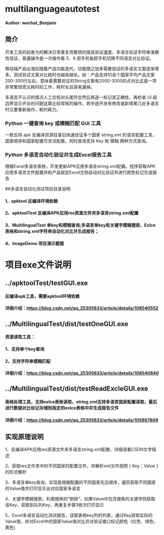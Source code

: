 
# multilanguageautotest
#### Author: wechat_Benjaim

## 简介
开发工具的初衷为的解决日常重复而繁琐的提高验证速度，多语言验证字符串准确性验证，普遍操作是一次操作看 5、6 部手机每部手机切换不同语言对比验证。

移动端产品出海后随着产品功能迭代，功能随之加多需要验证的多语言文案逐渐增多，测试验证文案对比耗时也越来越长。如：产品支持10余个国家平均产品文案200-300行左右，意味着需要验证的String文案有2000-3000的点对比这是一项非常繁琐而又耗时的工作，耗时长且容易漏掉。

多语言不认识的情况人工仅核对头尾符合然后再逐一标记其正确性，再检查 UI 超边界显示齐全的问题这算比较常规的操作。若中途开发有修改或新增某几处多语言时又要重新操作，耗时耗力。

### Python 一键查询 key 或模糊匹配 GUI 工具

一款支持 apk 反编译资源目录后快速验证多个国家 string.xml 的语言配置工具，国家顺序和国家配置可灵活配置，同时查询支持 Key 和 模糊 两种方式查询。

### Python 多语言自动化验证并生成Excel报告工具

根据Excel多语言表格，开发更新APK应用多语言string.xml配置。程序获取APK应用多语言文件配置并和产品规定Excel文档自动对比验证并进行颜色标记生成报告


##多语言自动化测试项目目录说明 

#### 1、apktool 反编译环境依赖


#### 2、apktoolTest 反编译APK应用res资源文件夹多语言string.xml配置


#### 3、MultilingualTest 单key和模糊查询;多语言单key和关键字模糊搜索，Exlce表格和string.xml字符串自动化对比并生成报告；

#### 4、ImageDemo 项目演示截图


# 项目exe文件说明


## ../apktoolTest/testGUI.exe


#### 反编译apk工具，需要apktool环境依赖
#### 详细介绍：https://blog.csdn.net/qq_25305833/article/details/108540552



## ../MultilingualTest/dist/testOneGUI.exe


#### 资源读取工具：
#### 1、支持单个key查询
#### 2、支持字符串模糊匹配
#### 详细介绍：https://blog.csdn.net/qq_25305833/article/details/108540840


## ../MultilingualTest/dist/testReadExcleGUI.exe


#### 表格处理工具，支持exlce表格读取，string.xml支持多语言国家配置读取，最后进行数据对比标记存储到指定的exlce表格中并生成报告文件
#### 详细介绍：https://blog.csdn.net/qq_25305833/article/details/105867809


## 实现原理说明

1、反编译APK应用res资源文件夹多语言string.xml配置，详细请看CSDN文字描述

2、获取res文件夹中的不同国家的配置文件，并解析xml文件按照 { Key：Value } 的形式解析

3、多语言单key查询，实现是根据配置的不同国家先后顺序，遍历获取不同国家的Value值并打印显示出对应国家多语言

4、关键字模糊搜索，利用搜索的“倒排”，如果Value中包含搜索的关键字则获取该Key，获取到队列Key，再重复步骤3依次打印显示

5、Excel多语言自动化测试报告，读取表格key列的列表，通过Key获取实际的Value值，并对Excel中的国家Value值对比并对验证接口标记颜色（红色、绿色、黄色）
